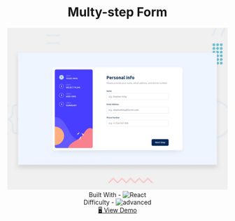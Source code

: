 <h1 align="center">Multy-step Form</h1>


<div align="center">
  <img src="./design/preview.jpg" alt="qr-code" />
</div>

  <div align="center">
    Built With -
    <img src="https://img.shields.io/badge/-React-f4cf0c" alt="React" />
  
  <br/>
    Difficulty -
    <img src="https://img.shields.io/badge/%204%20-advanced-white?labelColor=bf4605" alt="advanced" />
  <br/>
    <a href="https://multi-step-form-geojsone.netlify.app" target="_blank">🖥️ View Demo</a>


  </div>

<!-- https://img.shields.io/badge/-Vanilla-cf6390 -->
<!-- https://img.shields.io/badge/-React-f4cf0c -->

<!-- %201%20-newbie-white?labelColor=6abecd -->
<!-- %202%20-junior-white?labelColor=aad742 -->
<!-- %203%20-intermediate-white?labelColor=f1b604 -->
<!-- %204%20-advanced-white?labelColor=bf4605 -->
<!-- %205%20-guru-white?labelColor=ed2c49 -->
